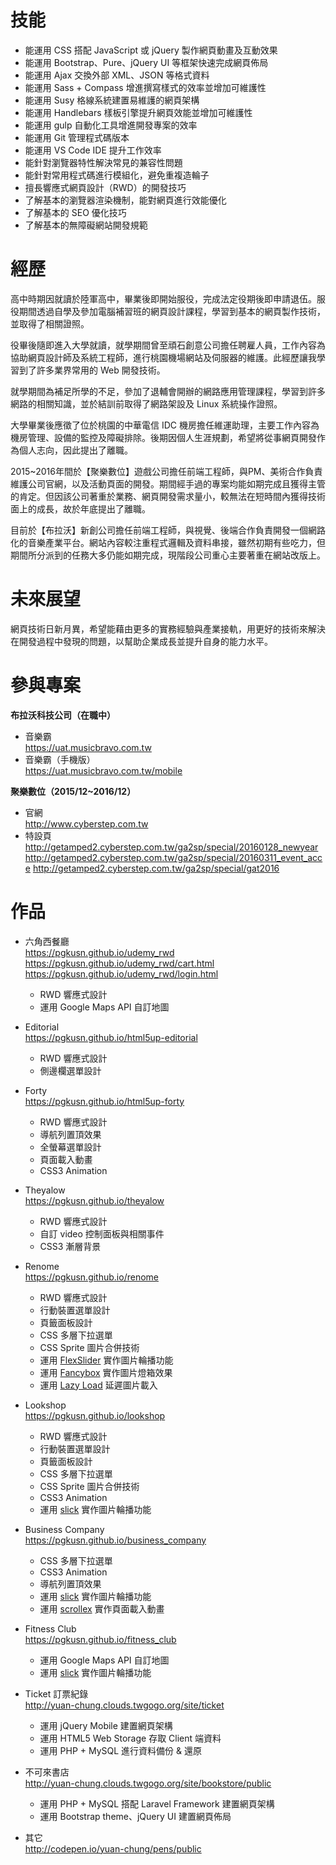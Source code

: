 ﻿# 技能
- 能運用 CSS 搭配 JavaScript 或 jQuery 製作網頁動畫及互動效果
- 能運用 Bootstrap、Pure、jQuery UI 等框架快速完成網頁佈局
- 能運用 Ajax 交換外部 XML、JSON 等格式資料
- 能運用 Sass + Compass 增進撰寫樣式的效率並增加可維護性
- 能運用 Susy 格線系統建置易維護的網頁架構
- 能運用 Handlebars 樣板引擎提升網頁效能並增加可維護性
- 能運用 gulp 自動化工具增進開發專案的效率
- 能運用 Git 管理程式碼版本
- 能運用 VS Code IDE 提升工作效率
- 能針對瀏覽器特性解決常見的兼容性問題
- 能針對常用程式碼進行模組化，避免重複造輪子
- 擅長響應式網頁設計（RWD）的開發技巧
- 了解基本的瀏覽器渲染機制，能對網頁進行效能優化
- 了解基本的 SEO 優化技巧
- 了解基本的無障礙網站開發規範

# 經歷
高中時期因就讀於陸軍高中，畢業後即開始服役，完成法定役期後即申請退伍。服役期間透過自學及參加電腦補習班的網頁設計課程，學習到基本的網頁製作技術，並取得了相關證照。

役畢後隨即進入大學就讀，就學期間曾至頑石創意公司擔任聘雇人員，工作內容為協助網頁設計師及系統工程師，進行桃園機場網站及伺服器的維護。此經歷讓我學習到了許多業界常用的 Web 開發技術。

就學期間為補足所學的不足，參加了退輔會開辦的網路應用管理課程，學習到許多網路的相關知識，並於結訓前取得了網路架設及 Linux 系統操作證照。

大學畢業後應徵了位於桃園的中華電信 IDC 機房擔任維運助理，主要工作內容為機房管理、設備的監控及障礙排除。後期因個人生涯規劃，希望將從事網頁開發作為個人志向，因此提出了離職。

2015~2016年間於【聚樂數位】遊戲公司擔任前端工程師，與PM、美術合作負責維護公司官網，以及活動頁面的開發。期間經手過的專案均能如期完成且獲得主管的肯定。但因該公司著重於業務、網頁開發需求量小，較無法在短時間內獲得技術面上的成長，故於年底提出了離職。

目前於【布拉沃】新創公司擔任前端工程師，與視覺、後端合作負責開發一個網路化的音樂產業平台。網站內容較注重程式邏輯及資料串接，雖然初期有些吃力，但期間所分派到的任務大多仍能如期完成，現階段公司重心主要著重在網站改版上。

# 未來展望
網頁技術日新月異，希望能藉由更多的實務經驗與產業接軌，用更好的技術來解決在開發過程中發現的問題，以幫助企業成長並提升自身的能力水平。

# 參與專案
**布拉沃科技公司（在職中）**
- 音樂霸  
  <https://uat.musicbravo.com.tw>
- 音樂霸（手機版）  
  <https://uat.musicbravo.com.tw/mobile>

**聚樂數位（2015/12~2016/12）**
- 官網  
  <http://www.cyberstep.com.tw>
- 特設頁  
  <http://getamped2.cyberstep.com.tw/ga2sp/special/20160128_newyear>
  <http://getamped2.cyberstep.com.tw/ga2sp/special/20160311_event_acce>
  <http://getamped2.cyberstep.com.tw/ga2sp/special/gat2016>

# 作品
- 六角西餐廳  
  <https://pgkusn.github.io/udemy_rwd>  
  <https://pgkusn.github.io/udemy_rwd/cart.html>  
  <https://pgkusn.github.io/udemy_rwd/login.html>
	- RWD 響應式設計
	- 運用 Google Maps API 自訂地圖

- Editorial  
  <https://pgkusn.github.io/html5up-editorial>
	- RWD 響應式設計
	- 側邊欄選單設計

- Forty  
  <https://pgkusn.github.io/html5up-forty>
	- RWD 響應式設計
	- 導航列置頂效果
	- 全螢幕選單設計
	- 頁面載入動畫
	- CSS3 Animation

- Theyalow  
  <https://pgkusn.github.io/theyalow>
	- RWD 響應式設計
	- 自訂 video 控制面板與相關事件
	- CSS3 漸層背景

- Renome  
  <https://pgkusn.github.io/renome>
	- RWD 響應式設計
	- 行動裝置選單設計
	- 頁籤面板設計
	- CSS 多層下拉選單
	- CSS Sprite 圖片合併技術
	- 運用 [FlexSlider](http://flexslider.woothemes.com) 實作圖片輪播功能
	- 運用 [Fancybox](http://fancyapps.com/fancybox) 實作圖片燈箱效果
	- 運用 [Lazy Load](http://www.appelsiini.net/projects/lazyload) 延遲圖片載入

- Lookshop  
  <https://pgkusn.github.io/lookshop>
	- RWD 響應式設計
	- 行動裝置選單設計
	- 頁籤面板設計
	- CSS 多層下拉選單
	- CSS Sprite 圖片合併技術
	- CSS3 Animation
	- 運用 [slick](http://kenwheeler.github.io/slick) 實作圖片輪播功能

- Business Company  
  <https://pgkusn.github.io/business_company>
	- CSS 多層下拉選單
	- CSS3 Animation
	- 導航列置頂效果
	- 運用 [slick](http://kenwheeler.github.io/slick) 實作圖片輪播功能
	- 運用 [scrollex](https://github.com/ajlkn/jquery.scrollex) 實作頁面載入動畫

- Fitness Club  
  <https://pgkusn.github.io/fitness_club>
	- 運用 Google Maps API 自訂地圖
	- 運用 [slick](http://kenwheeler.github.io/slick) 實作圖片輪播功能

- Ticket 訂票紀錄  
  <http://yuan-chung.clouds.twgogo.org/site/ticket>
	- 運用 jQuery Mobile 建置網頁架構
	- 運用 HTML5 Web Storage 存取 Client 端資料
	- 運用 PHP + MySQL 進行資料備份 & 還原

- 不可來書店  
  <http://yuan-chung.clouds.twgogo.org/site/bookstore/public>
	- 運用 PHP + MySQL 搭配 Laravel Framework 建置網頁架構
	- 運用 Bootstrap theme、jQuery UI 建置網頁佈局

- 其它  
  <http://codepen.io/yuan-chung/pens/public>
